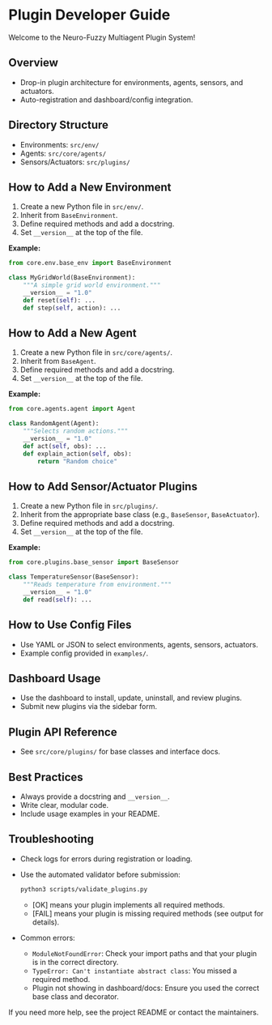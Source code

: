 # Plugin Developer Guide

Welcome to the Neuro-Fuzzy Multiagent Plugin System!

## Overview
- Drop-in plugin architecture for environments, agents, sensors, and actuators.
- Auto-registration and dashboard/config integration.

## Directory Structure
- Environments: `src/env/`
- Agents: `src/core/agents/`
- Sensors/Actuators: `src/plugins/`

## How to Add a New Environment
1. Create a new Python file in `src/env/`.
2. Inherit from `BaseEnvironment`.
3. Define required methods and add a docstring.
4. Set `__version__` at the top of the file.

**Example:**
```python
from core.env.base_env import BaseEnvironment

class MyGridWorld(BaseEnvironment):
    """A simple grid world environment."""
    __version__ = "1.0"
    def reset(self): ...
    def step(self, action): ...
```

## How to Add a New Agent
1. Create a new Python file in `src/core/agents/`.
2. Inherit from `BaseAgent`.
3. Define required methods and add a docstring.
4. Set `__version__` at the top of the file.

**Example:**
```python
from core.agents.agent import Agent

class RandomAgent(Agent):
    """Selects random actions."""
    __version__ = "1.0"
    def act(self, obs): ...
    def explain_action(self, obs):
        return "Random choice"
```

## How to Add Sensor/Actuator Plugins
1. Create a new Python file in `src/plugins/`.
2. Inherit from the appropriate base class (e.g., `BaseSensor`, `BaseActuator`).
3. Define required methods and add a docstring.
4. Set `__version__` at the top of the file.

**Example:**
```python
from core.plugins.base_sensor import BaseSensor

class TemperatureSensor(BaseSensor):
    """Reads temperature from environment."""
    __version__ = "1.0"
    def read(self): ...
```

## How to Use Config Files
- Use YAML or JSON to select environments, agents, sensors, actuators.
- Example config provided in `examples/`.

## Dashboard Usage
- Use the dashboard to install, update, uninstall, and review plugins.
- Submit new plugins via the sidebar form.

## Plugin API Reference
- See `src/core/plugins/` for base classes and interface docs.

## Best Practices
- Always provide a docstring and `__version__`.
- Write clear, modular code.
- Include usage examples in your README.

## Troubleshooting
- Check logs for errors during registration or loading.
- Use the automated validator before submission:

  ```bash
  python3 scripts/validate_plugins.py
  ```
  - [OK] means your plugin implements all required methods.
  - [FAIL] means your plugin is missing required methods (see output for details).
- Common errors:
  - `ModuleNotFoundError`: Check your import paths and that your plugin is in the correct directory.
  - `TypeError: Can't instantiate abstract class`: You missed a required method.
  - Plugin not showing in dashboard/docs: Ensure you used the correct base class and decorator.

If you need more help, see the project README or contact the maintainers.
